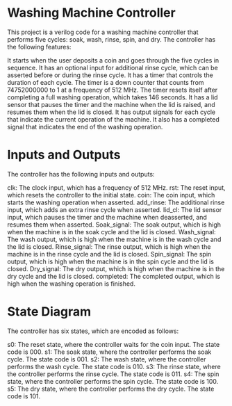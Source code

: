 # Washing Machine Controller
This project is a verilog code for a washing machine controller that performs five cycles: soak, wash, rinse, spin, and dry. The controller has the following features:

It starts when the user deposits a coin and goes through the five cycles in sequence.
It has an optional input for additional rinse cycle, which can be asserted before or during the rinse cycle.
It has a timer that controls the duration of each cycle. The timer is a down counter that counts from 74752000000 to 1 at a frequency of 512 MHz. The timer resets itself after completing a full washing operation, which takes 146 seconds.
It has a lid sensor that pauses the timer and the machine when the lid is raised, and resumes them when the lid is closed.
It has output signals for each cycle that indicate the current operation of the machine. It also has a completed signal that indicates the end of the washing operation.

# Inputs and Outputs
The controller has the following inputs and outputs:

clk: The clock input, which has a frequency of 512 MHz.
rst: The reset input, which resets the controller to the initial state.
coin: The coin input, which starts the washing operation when asserted.
add_rinse: The additional rinse input, which adds an extra rinse cycle when asserted.
lid_cl: The lid sensor input, which pauses the timer and the machine when deasserted, and resumes them when asserted.
Soak_signal: The soak output, which is high when the machine is in the soak cycle and the lid is closed.
Wash_signal: The wash output, which is high when the machine is in the wash cycle and the lid is closed.
Rinse_signal: The rinse output, which is high when the machine is in the rinse cycle and the lid is closed.
Spin_signal: The spin output, which is high when the machine is in the spin cycle and the lid is closed.
Dry_signal: The dry output, which is high when the machine is in the dry cycle and the lid is closed.
completed: The completed output, which is high when the washing operation is finished.

# State Diagram
The controller has six states, which are encoded as follows:

s0: The reset state, where the controller waits for the coin input. The state code is 000.
s1: The soak state, where the controller performs the soak cycle. The state code is 001.
s2: The wash state, where the controller performs the wash cycle. The state code is 010.
s3: The rinse state, where the controller performs the rinse cycle. The state code is 011.
s4: The spin state, where the controller performs the spin cycle. The state code is 100.
s5: The dry state, where the controller performs the dry cycle. The state code is 101.
